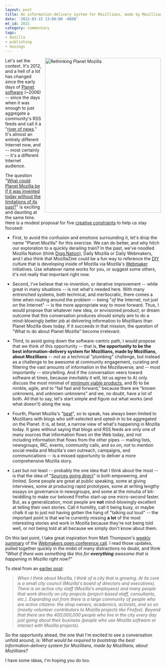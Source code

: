 ```yaml
---
layout: post
title: An information-delivery system for Mozillians, made by Mozillians, about Mozillians
date: '2012-03-15 13:00:00 -0600'
mt_id: 2815
category: commentary
tags:
- mozilla
- publishing
- musings
---
```

<div style="float: right; margin: 0 0 10px 10px;"><a href="http://www.flickr.com/photos/phillipadsmith/6500079041/" title="Rethinking Planet Mozilla by phillipadsmith, on Flickr"><img src="http://farm8.staticflickr.com/7020/6500079041_d9aa4daf0b.jpg" width="375" height="500" alt="Rethinking Planet Mozilla"></a></div>

Let's set the context. It's 2012, and a hell of a lot has changed since the early days of [Planet software](http://www.planetplanet.org/) (~2006) -- since the days when it was enough to just aggregate a community's RSS feeds and call it a "[river of news](http://scripting.com/stories/2009/09/02/isRiverOfNewsEnough.html)." It's almost an entirely different Internet now, and -- most certainly -- it's a different Internet audience.

The question "[What could Planet Mozilla be if it was invented today without the limitations of its past?](http://www.phillipadsmith.com/2012/03/is-it-time-to-throw-out-the-planet-with-the-universe.html)" is exciting and daunting at the same time. Here is a modest proposal for five [creative constraints](https://encrypted.google.com/search?hl=en&q=creative%20constraints) to help us stay focused:

* First, to avoid the confusion and emotions surrounding it, let's drop the name "Planet Mozilla" for this exercise. We can do better, and why hitch our exploration to a quickly derailing train? In the past, we've noodled Mozilla Nation (think [Digg Nation](http://revision3.com/diggnation/)), Daily Mozilla or Daily Webmakers, and I also think that MozillaZine could be a fun way to reference the [DIY](https://en.wikipedia.org/wiki/DIY) culture that is developing inside of Mozilla via Mozilla's [Webmaker](https://wiki.mozilla.org/Webmakers/Community_Calls) initiatives. Use whatever name works for you, or suggest some others, it's not really that important right now.

* Second, I've believe that re-invention, or iterative improvement -- while great in many situations -- is not what's needed here. With many entrenched systems, both technical, and meritocratic, there comes a time when routing around the problem -- being "_of_ the Internet, not just _on_ the Internet" -- is the more appropriate way to move forward. Thus, I would propose that whatever new idea, or envisioned product, or dream outcome that this conversation produces should simply aim to do a mind-blowingly better job at delivering information to Mozillians than Planet Mozilla does today. If it succeeds in that mission, the question of "What to do about Planet Mozilla" become irrelevant.

* Third, to avoid going down the software-centric path, I would propose that we think of this opportunity -- that is, **the opportunity to be the best information-delivery system for Mozillians, made by Mozillians, about Mozillians** -- _not_ as a technical "plumbing" challenge, but instead as a challenge to be awesome at community engagement, curating and filtering the vast amounts of information in the Mozillaverse, and -- most importantly -- storytelling. And if the conversation veers toward software at times, because inevitably it will, let us agree to A) only discuss the most minimal of [minimum viable products](https://en.wikipedia.org/wiki/Minimum_viable_product), and B) to be nimble, agile, and to "fail fast and forward," because there are "known unknowns, and unknown unknowns" and we, no doubt, have a lot of both. All that to say, let's start simple and figure out what works (and what doesn't) along the way.

* Fourth, Planet Mozilla's "[beat](https://en.wikipedia.org/wiki/Beat_reporting)", so to speak, has always been limited to Mozillians with blogs who self-selected and opted-in to be aggregated on the Planet. It is, at best, a narrow view of what's happening in Mozilla today. It goes without saying that blogs and RSS feeds are only one of many sources that information flows on the Web today, and not including information that flows from the other pipes -- mailing lists, newsgroups, IRC, events, community calls, and so on, not to mention social media and Mozilla's own outreach, campaigns, and communications -- is a missed opportunity to deliver a more comprehensive Mozilla story.

* Last but not least -- probably the one idea that I think about the most -- is that the idea of "[Sources going direct](http://scripting.com/opmlHowto/dave/hyperCamp/sourcesGoDirect/)" is both empowering, and limited. Some people are great at public speaking, some at giving interviews, some at producing rapid prototypes, some at writing lengthy essays on governance in newsgroups, and some at the minutia of bit-twiddling to make our beloved Firefox start-up one micro-second faster. But, as a generalization, most people are **not** mind-blowingly excellent at telling their own stories. Call it humility, call it being busy, or maybe chalk it up to just not having gotten the hang of "talking out loud" -- the important point is that we're currently missing **a lot** of the most interesting stories and work in Mozilla because they're not being told well, or not being told at all because we simply don't know about them.

On this last point, I take great inspiration from Matt Thompson's [weekly summary](http://openmatt.org/2012/03/08/weekly_update_mar6/) of the [Webmakers open conference call](http://scripting.com/opmlHowto/dave/hyperCamp/sourcesGoDirect/). I read those updates, pulled together quickly in the midst of many distractions no doubt, and think _"What if there was something like this for **everything** awesome that is happening in Mozilla right now?"_

To steal from an [earlier post](http://www.phillipadsmith.com/2011/12/rethinking-planet-mozilla-the-challenge-of-too-much-signal.html):

> _When I think about Mozilla, I think of a city that is growing. At its core is a small city council (Mozilla's board of directors and executives). There is an active city staff (Mozilla's employees) and many people that work directly on city projects (project-based staff, consultants, etc.). Expanding out from there is a large community of people who are active citizens: the shop owners, academics, activists, and so on (mostly volunteer contributors to Mozilla projects like Firefox). Beyond that there are the 400,000,000 people who live in the city every day just going about their business (people who use Mozilla software or interact with Mozilla projects)._

So the opportunity ahead, the one that I'm excited to see a conversation unfold around, is: _What would be required to bootstrap the best information-delivery system for Mozillians, made by Mozillians, about Mozillians?_

I have some ideas, I'm hoping you do too.
